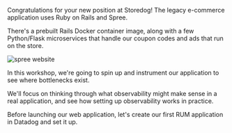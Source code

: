 
Congratulations for your new position at Storedog! The legacy e-commerce application uses Ruby on Rails and Spree. 

There's a prebuilt Rails Docker container image, along with a few Python/Flask microservices that handle our coupon codes and ads that run on the store.

![spree website](https://p-qKFgO2.t2.n0.cdn.getcloudapp.com/items/KouBpG7R/Image%202020-07-22%20at%205.33.01%20PM.png?v=d25a745e18a4835ca05ae1452ca1c42b)

In this workshop, we're going to spin up and instrument our application to see where bottlenecks exist.

We'll focus on thinking through what observability might make sense in a real application, and see how setting up observability works in practice.

Before launching our web application, let's create our first RUM application in Datadog and set it up.